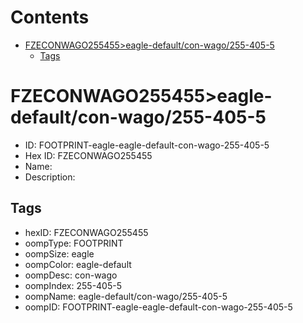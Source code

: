 



Contents
========

* [FZECONWAGO255455>eagle-default/con-wago/255-405-5](#fzeconwago255455eagle-defaultcon-wago255-405-5)
	* [Tags](#tags)

# FZECONWAGO255455>eagle-default/con-wago/255-405-5

- ID: FOOTPRINT-eagle-eagle-default-con-wago-255-405-5
- Hex ID: FZECONWAGO255455
- Name: 
- Description: 

## Tags

- hexID: FZECONWAGO255455
- oompType: FOOTPRINT
- oompSize: eagle
- oompColor: eagle-default
- oompDesc: con-wago
- oompIndex: 255-405-5
- oompName: eagle-default/con-wago/255-405-5
- oompID: FOOTPRINT-eagle-eagle-default-con-wago-255-405-5
